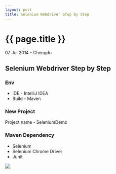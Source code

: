 ```yaml
---
layout: post
title: Selenium Webdriver Step by Step
---
```


{{ page.title }}
================

<p class="meta">07 Jul 2014 - Chengdu</p>






## Selenium Webdriver Step by Step


### Env

- IDE - IntelliJ IDEA 
- Build - Maven 

### New Project

Project name - SeleniumDemo

### Maven Dependency

- Selenium  
- Selenium Chrome Driver
- Junit

![](http://biaowang.github.io/images/selenium/addMavenDependencies.png)














  


